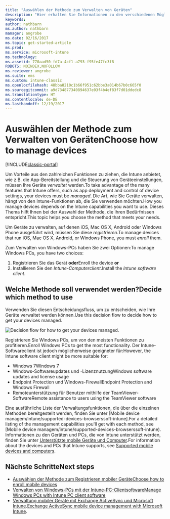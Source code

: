 ```yaml
---
title: "Auswählen der Methode zum Verwalten von Geräten"
description: "Hier erhalten Sie Informationen zu den verschiedenen Möglichkeiten, mit denen Sie Geräte registrieren und verwalten können."
keywords: 
author: nathbarn
ms.author: nathbarn
manager: angrobe
ms.date: 02/16/2017
ms.topic: get-started-article
ms.prod: 
ms.service: microsoft-intune
ms.technology: 
ms.assetid: 770aad50-fd7a-4cf1-a793-f95fe47fc3f8
ROBOTS: NOINDEX,NOFOLLOW
ms.reviewer: angrobe
ms.suite: ems
ms.custom: intune-classic
ms.openlocfilehash: 48bba8210c1b66f951c62bbe3a014b67b0c665f0
ms.sourcegitcommit: a9d734877340894637e03f4b4ef83f7d01ddedc8
ms.translationtype: HT
ms.contentlocale: de-DE
ms.lasthandoff: 12/19/2017
---
```

# <a name="choose-how-to-manage-devices"></a><span data-ttu-id="55cab-103">Auswählen der Methode zum Verwalten von Geräten</span><span class="sxs-lookup"><span data-stu-id="55cab-103">Choose how to manage devices</span></span>

[!INCLUDE[classic-portal](../includes/classic-portal.md)]

<span data-ttu-id="55cab-104">Um Vorteile aus den zahlreichen Funktionen zu ziehen, die Intune anbietet, wie z.B. die App-Bereitstellung und die Steuerung von Geräteeinstellungen, müssen Ihre Geräte *verwaltet* werden.</span><span class="sxs-lookup"><span data-stu-id="55cab-104">To take advantage of the many features that Intune offers, such as app deployment and control of device settings, your devices must be *managed*.</span></span> <span data-ttu-id="55cab-105">Die Art, wie Sie Geräte verwalten, hängt von den Intune-Funktionen ab, die Sie verwenden möchten.</span><span class="sxs-lookup"><span data-stu-id="55cab-105">How you manage devices depends on the Intune capabilities you want to use.</span></span> <span data-ttu-id="55cab-106">Dieses Thema hilft Ihnen bei der Auswahl der Methode, die Ihren Bedürfnissen entspricht.</span><span class="sxs-lookup"><span data-stu-id="55cab-106">This topic helps you choose the method that meets your needs.</span></span>

<span data-ttu-id="55cab-107">Um Geräte zu verwalten, auf denen iOS, Mac OS X, Android oder Windows Phone ausgeführt wird, müssen Sie diese *registrieren*.</span><span class="sxs-lookup"><span data-stu-id="55cab-107">To manage devices that run iOS, Mac OS X, Android, or Windows Phone, you must *enroll* them.</span></span>

<span data-ttu-id="55cab-108">Zum Verwalten von Windows-PCs haben Sie zwei Optionen:</span><span class="sxs-lookup"><span data-stu-id="55cab-108">To manage Windows PCs, you have two choices:</span></span>

1. <span data-ttu-id="55cab-109">Registrieren Sie das Gerät **oder**</span><span class="sxs-lookup"><span data-stu-id="55cab-109">Enroll the device **or**</span></span>
2. <span data-ttu-id="55cab-110">Installieren Sie den *Intune-Computerclient*.</span><span class="sxs-lookup"><span data-stu-id="55cab-110">Install the *Intune software client*.</span></span>

## <a name="decide-which-method-to-use"></a><span data-ttu-id="55cab-111">Welche Methode soll verwendet werden?</span><span class="sxs-lookup"><span data-stu-id="55cab-111">Decide which method to use</span></span>
<span data-ttu-id="55cab-112">Verwenden Sie diesen Entscheidungsfluss, um zu entscheiden, wie Ihre Geräte verwaltet werden können.</span><span class="sxs-lookup"><span data-stu-id="55cab-112">Use this decision flow to decide how to get your devices managed.</span></span>

![Decision flow for how to get your devices managed.](./media/choose-manage-method.png)

<span data-ttu-id="55cab-114">Registrieren Sie Windows PCs, um von den meisten Funktionen zu profitieren.</span><span class="sxs-lookup"><span data-stu-id="55cab-114">Enroll Windows PCs to get the most functionality.</span></span> <span data-ttu-id="55cab-115">Der Intune-Softwareclient ist jedoch möglicherweise geeigneter für:</span><span class="sxs-lookup"><span data-stu-id="55cab-115">However, the Intune software client might be more suitable for:</span></span>

- <span data-ttu-id="55cab-116">Windows 7</span><span class="sxs-lookup"><span data-stu-id="55cab-116">Windows 7</span></span>
- <span data-ttu-id="55cab-117">Windows-Softwareupdates und -Lizenznutzung</span><span class="sxs-lookup"><span data-stu-id="55cab-117">Windows software updates and license usage</span></span>
- <span data-ttu-id="55cab-118">Endpoint Protection und Windows-Firewall</span><span class="sxs-lookup"><span data-stu-id="55cab-118">Endpoint Protection and Windows Firewall</span></span>
- <span data-ttu-id="55cab-119">Remoteunterstützung für Benutzer mithilfe der TeamViewer-Software</span><span class="sxs-lookup"><span data-stu-id="55cab-119">Remote assistance to users using the TeamViewer software</span></span>

<span data-ttu-id="55cab-120">Eine ausführliche Liste der Verwaltungsfunktionen, die über die einzelnen Methoden bereitgestellt werden, finden Sie unter [Mobile device managem/intune/supported-devices-browserssoft-intune].</span><span class="sxs-lookup"><span data-stu-id="55cab-120">For a detailed listing of the management capabilities you'll get with each method, see [Mobile device managem/intune/supported-devices-browserssoft-intune).</span></span>
<span data-ttu-id="55cab-121">Informationen zu den Geräten und PCs, die von Intune unterstützt werden, finden Sie unter [Unterstützte mobile Geräte und Computer](/intune/supported-devices-browsers#intune-supported-devices).</span><span class="sxs-lookup"><span data-stu-id="55cab-121">For information about the devices and PCs that Intune supports, see [Supported mobile devices and computers](/intune/supported-devices-browsers#intune-supported-devices).</span></span>

## <a name="next-steps"></a><span data-ttu-id="55cab-122">Nächste Schritte</span><span class="sxs-lookup"><span data-stu-id="55cab-122">Next steps</span></span>

- [<span data-ttu-id="55cab-123">Auswählen der Methode zum Registrieren mobiler Geräte</span><span class="sxs-lookup"><span data-stu-id="55cab-123">Choose how to enroll mobile devices</span></span>](/intune-classic/get-started/choose-how-to-enroll-devices1)
- [<span data-ttu-id="55cab-124">Verwalten von Windows-PCs mit der Intune-PC-Clientsoftware</span><span class="sxs-lookup"><span data-stu-id="55cab-124">Manage Windows PCs with Intune PC client software</span></span>](/intune-classic/deploy-use/manage-windows-pcs-with-microsoft-intune)
- <span data-ttu-id="55cab-125">[Verwaltung mobiler Geräte mit Exchange ActiveSync und Microsoft Intune](/intune-classic/deploy-use/mobile-device-management-with-exchange-activesync-and-microsoft-intune).</span><span class="sxs-lookup"><span data-stu-id="55cab-125">[Exchange ActiveSync mobile device management with Microsoft Intune](/intune-classic/deploy-use/mobile-device-management-with-exchange-activesync-and-microsoft-intune).</span></span>
